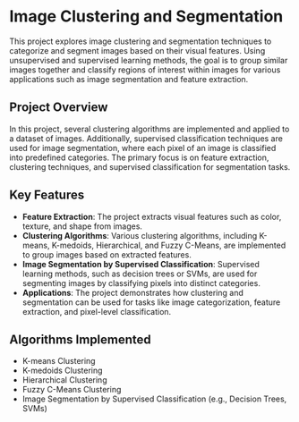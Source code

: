 # Image Clustering and Segmentation

This project explores image clustering and segmentation techniques to categorize and segment images based on their visual features. Using unsupervised and supervised learning methods, the goal is to group similar images together and classify regions of interest within images for various applications such as image segmentation and feature extraction.

## Project Overview

In this project, several clustering algorithms are implemented and applied to a dataset of images. Additionally, supervised classification techniques are used for image segmentation, where each pixel of an image is classified into predefined categories. The primary focus is on feature extraction, clustering techniques, and supervised classification for segmentation tasks.

## Key Features

- **Feature Extraction**: The project extracts visual features such as color, texture, and shape from images.
- **Clustering Algorithms**: Various clustering algorithms, including K-means, K-medoids, Hierarchical, and Fuzzy C-Means, are implemented to group images based on extracted features.
- **Image Segmentation by Supervised Classification**: Supervised learning methods, such as decision trees or SVMs, are used for segmenting images by classifying pixels into distinct categories.
- **Applications**: The project demonstrates how clustering and segmentation can be used for tasks like image categorization, feature extraction, and pixel-level classification.

## Algorithms Implemented

- K-means Clustering
- K-medoids Clustering
- Hierarchical Clustering
- Fuzzy C-Means Clustering
- Image Segmentation by Supervised Classification (e.g., Decision Trees, SVMs)

